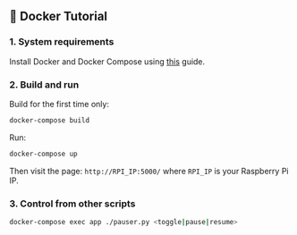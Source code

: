 ## 🐳 Docker Tutorial

### 1. System requirements

Install Docker and Docker Compose using [this](https://dev.to/rohansawant/installing-docker-and-docker-compose-on-the-raspberry-pi-in-5-simple-steps-3mgl) guide.

### 2. Build and run

Build for the first time only:

```bash
docker-compose build
```

Run:

```bash
docker-compose up
```

Then visit the page: `http://RPI_IP:5000/` where `RPI_IP` is your Raspberry Pi IP.

### 3. Control from other scripts

```bash
docker-compose exec app ./pauser.py <toggle|pause|resume>
```
